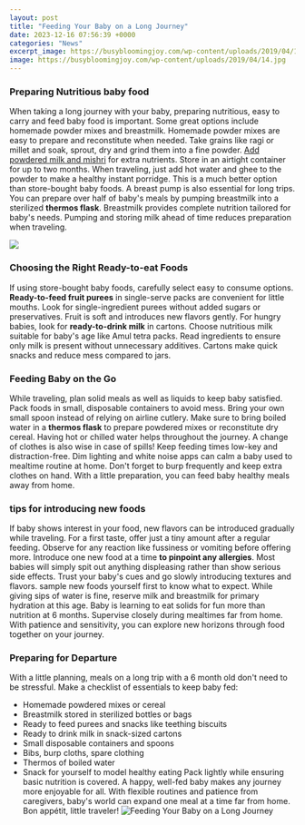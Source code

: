 ```yaml
---
layout: post
title: "Feeding Your Baby on a Long Journey"
date: 2023-12-16 07:56:39 +0000
categories: "News"
excerpt_image: https://busybloomingjoy.com/wp-content/uploads/2019/04/14.jpg
image: https://busybloomingjoy.com/wp-content/uploads/2019/04/14.jpg
---
```


### Preparing Nutritious baby food
When taking a long journey with your baby, preparing nutritious, easy to carry and feed baby food is important. Some great options include homemade powder mixes and breastmilk. 
Homemade powder mixes are easy to prepare and reconstitute when needed. Take grains like ragi or millet and soak, sprout, dry and grind them into a fine powder. [Add powdered milk and mishri](https://store.fi.io.vn/womens-cowboy-howdy-horse-rider-western-cool-v-neck-t-shirt/men&) for extra nutrients. Store in an airtight container for up to two months. When traveling, just add hot water and ghee to the powder to make a healthy instant porridge. This is a much better option than store-bought baby foods.
A breast pump is also essential for long trips. You can prepare over half of baby's meals by pumping breastmilk into a sterilized **thermos flask**. Breastmilk provides complete nutrition tailored for baby's needs. Pumping and storing milk ahead of time reduces preparation when traveling.

![](https://www.unicef.org/parenting/sites/unicef.org.parenting/files/styles/hero_desktop/public/AdobeStock_209243470.jpeg?itok=mI-CRvkD)
### Choosing the Right Ready-to-eat Foods  
If using store-bought baby foods, carefully select easy to consume options. **Ready-to-feed fruit purees** in single-serve packs are convenient for little mouths. Look for single-ingredient purees without added sugars or preservatives. Fruit is soft and introduces new flavors gently.
For hungry babies, look for **ready-to-drink milk** in cartons. Choose nutritious milk suitable for baby's age like Amul tetra packs. Read ingredients to ensure only milk is present without unnecessary additives. Cartons make quick snacks and reduce mess compared to jars. 
### Feeding Baby on the Go
While traveling, plan solid meals as well as liquids to keep baby satisfied. Pack foods in small, disposable containers to avoid mess. Bring your own small spoon instead of relying on airline cutlery. 
Make sure to bring boiled water in a **thermos flask** to prepare powdered mixes or reconstitute dry cereal. Having hot or chilled water helps throughout the journey. A change of clothes is also wise in case of spills!
Keep feeding times low-key and distraction-free. Dim lighting and white noise apps can calm a baby used to mealtime routine at home. Don't forget to burp frequently and keep extra clothes on hand. With a little preparation, you can feed baby healthy meals away from home.
### tips for introducing new foods
If baby shows interest in your food, new flavors can be introduced gradually while traveling. For a first taste, offer just a tiny amount after a regular feeding. Observe for any reaction like fussiness or vomiting before offering more. 
Introduce one new food at a time **to pinpoint any allergies**. Most babies will simply spit out anything displeasing rather than show serious side effects. Trust your baby's cues and go slowly introducing textures and flavors. sample new foods yourself first to know what to expect.
While giving sips of water is fine, reserve milk and breastmilk for primary hydration at this age. Baby is learning to eat solids for fun more than nutrition at 6 months. Supervise closely during mealtimes far from home. With patience and sensitivity, you can explore new horizons through food together on your journey.
### Preparing for Departure 
With a little planning, meals on a long trip with a 6 month old don't need to be stressful. Make a checklist of essentials to keep baby fed:
- Homemade powdered mixes or cereal
- Breastmilk stored in sterilized bottles or bags 
- Ready to feed purees and snacks like teething biscuits
- Ready to drink milk in snack-sized cartons
- Small disposable containers and spoons
- Bibs, burp cloths, spare clothing 
- Thermos of boiled water
- Snack for yourself to model healthy eating
Pack lightly while ensuring basic nutrition is covered. A happy, well-fed baby makes any journey more enjoyable for all. With flexible routines and patience from caregivers, baby's world can expand one meal at a time far from home. Bon appétit, little traveler!
![Feeding Your Baby on a Long Journey](https://busybloomingjoy.com/wp-content/uploads/2019/04/14.jpg)